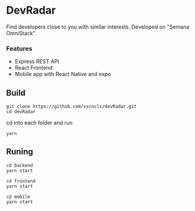 # DevRadar

Find developers close to you with similar interests. Developed on "Semana OmniStack".

### Features

- Express REST API
- React Frontend
- Mobile app with React Native and expo

## Build

```shell
git clone https://github.com/vscncls/devRadar.git
cd devRadar
```

cd into each folder and run

```shell
yarn
```

## Runing

```shell
cd backend
yarn start

cd frontend
yarn start

cd mobile
yarn start
```
